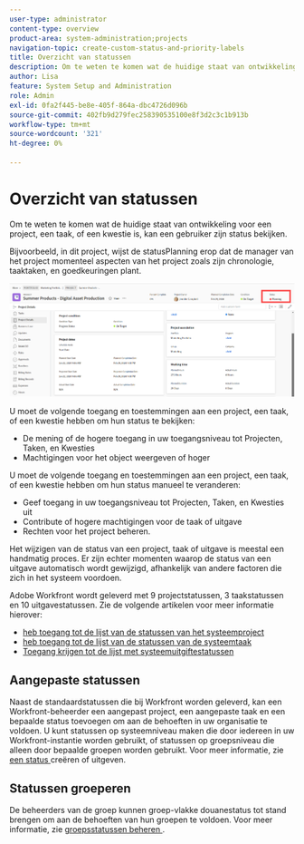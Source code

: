 ```yaml
---
user-type: administrator
content-type: overview
product-area: system-administration;projects
navigation-topic: create-custom-status-and-priority-labels
title: Overzicht van statussen
description: Om te weten te komen wat de huidige staat van ontwikkeling voor een project, een taak, of een kwestie is, kan een gebruiker zijn status bekijken.
author: Lisa
feature: System Setup and Administration
role: Admin
exl-id: 0fa2f445-be8e-405f-864a-dbc4726d096b
source-git-commit: 402fb9d279fec258390535100e8f3d2c3c1b913b
workflow-type: tm+mt
source-wordcount: '321'
ht-degree: 0%

---
```


# Overzicht van statussen

<!-- Audited: 01/2024 -->

Om te weten te komen wat de huidige staat van ontwikkeling voor een project, een taak, of een kwestie is, kan een gebruiker zijn status bekijken.

Bijvoorbeeld, in dit project, wijst de statusPlanning erop dat de manager van het project momenteel aspecten van het project zoals zijn chronologie, taaktaken, en goedkeuringen plant.

![ status van het project van de Steekproef ](assets/statuses-overview.png)

U moet de volgende toegang en toestemmingen aan een project, een taak, of een kwestie hebben om hun status te bekijken:

* De mening of de hogere toegang in uw toegangsniveau tot Projecten, Taken, en Kwesties
* Machtigingen voor het object weergeven of hoger

U moet de volgende toegang en toestemmingen aan een project, een taak, of een kwestie hebben om hun status manueel te veranderen:

* Geef toegang in uw toegangsniveau tot Projecten, Taken, en Kwesties uit
* Contribute of hogere machtigingen voor de taak of uitgave
* Rechten voor het project beheren.

Het wijzigen van de status van een project, taak of uitgave is meestal een handmatig proces. Er zijn echter momenten waarop de status van een uitgave automatisch wordt gewijzigd, afhankelijk van andere factoren die zich in het systeem voordoen.

Adobe Workfront wordt geleverd met 9 projectstatussen, 3 taakstatussen en 10 uitgavestatussen. Zie de volgende artikelen voor meer informatie hierover:

* [ heb toegang tot de lijst van de statussen van het systeemproject ](../../../administration-and-setup/customize-workfront/creating-custom-status-and-priority-labels/project-statuses.md)
* [ heb toegang tot de lijst van de statussen van de systeemtaak ](../../../administration-and-setup/customize-workfront/creating-custom-status-and-priority-labels/task-statuses.md)
* [Toegang krijgen tot de lijst met systeemuitgiftestatussen](../../../administration-and-setup/customize-workfront/creating-custom-status-and-priority-labels/issue-statuses.md)

## Aangepaste statussen

Naast de standaardstatussen die bij Workfront worden geleverd, kan een Workfront-beheerder een aangepast project, een aangepaste taak en een bepaalde status toevoegen om aan de behoeften in uw organisatie te voldoen. U kunt statussen op systeemniveau maken die door iedereen in uw Workfront-instantie worden gebruikt, of statussen op groepsniveau die alleen door bepaalde groepen worden gebruikt. Voor meer informatie, zie [ een status ](../../../administration-and-setup/customize-workfront/creating-custom-status-and-priority-labels/create-or-edit-a-status.md) creëren of uitgeven.

## Statussen groeperen

De beheerders van de groep kunnen groep-vlakke douanestatus tot stand brengen om aan de behoeften van hun groepen te voldoen. Voor meer informatie, zie [ groepsstatussen beheren ](../../../administration-and-setup/manage-groups/manage-group-statuses/manage-group-statuses.md).
